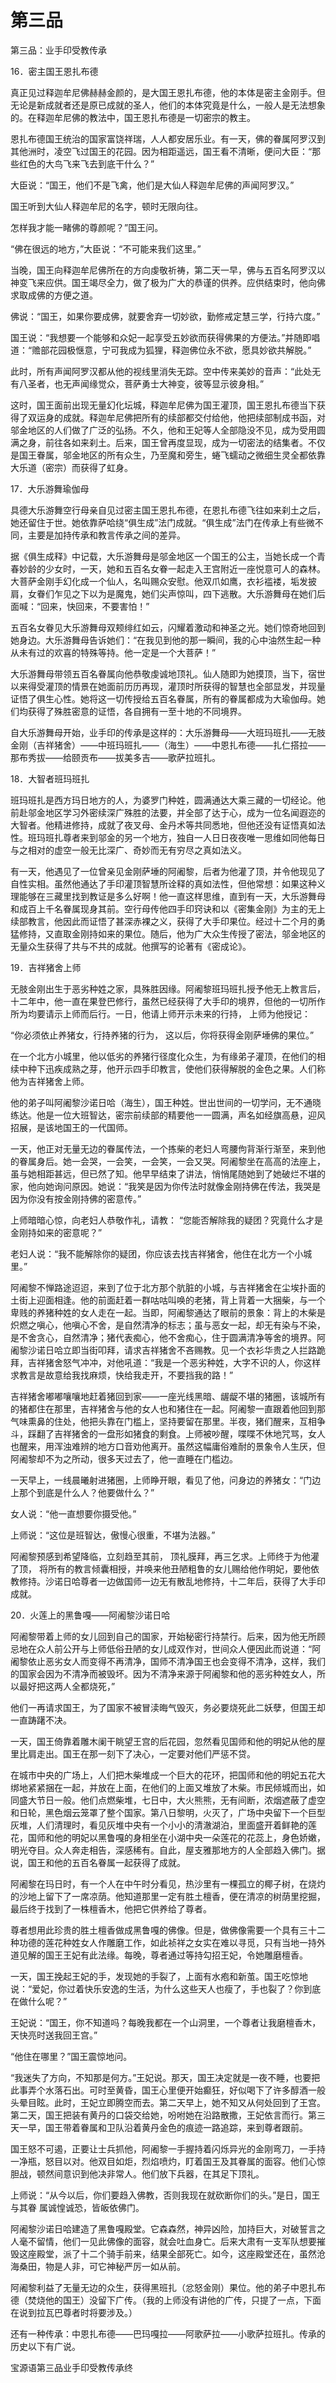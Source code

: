 # 第三品

第三品：业手印受教传承

16．密主国王恩扎布德

真正见过释迦牟尼佛赫赫金颜的，是大国王恩扎布德，他的本体是密主金刚手。但无论是新成就者还是原已成就的圣人，他们的本体究竟是什么，一般人是无法想象的。在释迦牟尼佛的教法中，国王恩扎布德是一切密宗的教主。

恩扎布德国王统治的国家富饶祥瑞，人人都安居乐业。有一天，佛的眷属阿罗汉到其他洲时，凌空飞过国王的花园。因为相距遥远，国王看不清晰，便问大臣：“那些红色的大鸟飞来飞去到底干什么？”

大臣说：“国王，他们不是飞禽，他们是大仙人释迦牟尼佛的声闻阿罗汉。”

国王听到大仙人释迦牟尼的名字，顿时无限向往。

怎样我才能一睹佛的尊颜呢？”国王问。

“佛在很远的地方，”大臣说：“不可能来我们这里。”

当晚，国王向释迦牟尼佛所在的方向虔敬祈祷，第二天一早，佛与五百名阿罗汉以神变飞来应供。国王竭尽全力，做了极为广大的恭谨的供养。应供结束时，他向佛求取成佛的方便之道。

佛说：“国王，如果你要成佛，就要舍弃一切妙欲，勤修戒定慧三学，行持六度。”

国王说：“我想要一个能够和众妃一起享受五妙欲而获得佛果的方便法。”并随即唱道：“赡部花园极惬意，宁可我成为狐狸，释迦佛位永不欲，愿具妙欲共解脱。”

此时，所有声闻阿罗汉都从他的视线里消失无踪。空中传来美妙的音声：“此处无有八圣者，也无声闻缘觉众，菩萨勇士大神变，彼等显示彼身相。”

这时，国王面前出现无量幻化坛城，释迦牟尼佛为国王灌顶，国王恩扎布德当下获得了双运身的成就。释迦牟尼佛把所有的续部都交付给他，他把续部制成书函，对邬金地区的人们做了广泛的弘扬。不久，他和王妃等人全部隐没不见，成为受用圆满之身，前往各如来刹土。后来，国王曾再度显现，成为一切密法的结集者。不仅是国王眷属，邬金地区的所有众生，乃至魔和旁生，蜷飞蠕动之微细生灵全都依靠大乐道（密宗）而获得了虹身。

17．大乐游舞瑜伽母

具德大乐游舞空行母亲自见过密主国王恩扎布德，在恩扎布德飞往如来刹土之后，她还留住于世。她依靠萨哈绕“俱生成”法门成就。“俱生成”法门在传承上有些微不同，主要是加持传承和教言传承之间的差异。

据《俱生成释》中记载，大乐游舞母是邬金地区一个国王的公主，当她长成一个青春妙龄的少女时，一天，她和五百名女眷一起走入王宫附近一座悦意可人的森林。大菩萨金刚手幻化成一个仙人，名叫赐众安慰。他双爪如鹰，衣衫褴褛，垢发披肩，女眷们乍见之下以为是魔鬼，她们尖声惊叫，四下逃散。大乐游舞母在她们后面喊：“回来，快回来，不要害怕！”

五百名女眷见大乐游舞母双颊绯红如云，闪耀着激动和神圣之光。她们惊奇地回到她身边。大乐游舞母告诉她们：“在我见到他的那一瞬间，我的心中油然生起一种从未有过的欢喜的特殊等持。他一定是一个大菩萨！”

大乐游舞母带领五百名眷属向他恭敬虔诚地顶礼。仙人随即为她摸顶，当下，宿世以来得受灌顶的情景在她面前历历再现，灌顶时所获得的智慧也全部显发，并现量证悟了俱生心性。她将这一切传授给五百名眷属，所有的眷属都成为大瑜伽母。她们均获得了殊胜密意的证悟，各自拥有一至十地的不同境界。

自大乐游舞母开始，业手印的传承是这样的：大乐游舞母——大班玛班扎——无肢金刚（吉祥猪舍）——中班玛班扎——（海生）——中恩扎布德——扎仁搭拉——那布秀拔——给颐贡布——拔美多吉——歌萨拉班扎。

18．大智者班玛班扎

班玛班扎是西方玛日地方的人，为婆罗门种姓，圆满通达大乘三藏的一切经论。他前赴邬金地区学习外密续深广殊胜的法要，并全部了达于心，成为一位名闻遐迩的大智者。他精进修持，成就了夜叉母、金丹术等共同悉地，但他还没有证悟真如法性。班玛班扎尊者来到邬金的另一个地方，独自一人日日夜夜唯一思维如同他每日与之相对的虚空一般无比深广、奇妙而无有穷尽之真如法义。

有一天，他遇见了一位曾亲见金刚萨埵的阿阇黎，后者为他灌了顶，并令他现见了自性实相。虽然他通达了手印灌顶智慧所诠释的真如法性，但他常想：如果这种义理能够在三藏里找到教证是多么好啊！他一直这样思维，直到有一天，大乐游舞母和成百上千名眷属现身其前。空行母传他四手印窍诀和以《密集金刚》为主的无上续部教言，他因此而证悟了甚深赤裸之义，获得了大手印果位。经过十二个月的勇猛修持，又直取金刚持如来的果位。随后，他为广大众生传授了密法，邬金地区的无量众生获得了共与不共的成就。他撰写的论著有《密成论》。

19．吉祥猪舍上师

无肢金刚出生于恶劣种姓之家，具殊胜因缘。阿阇黎班玛班扎授予他无上教言后，十二年中，他一直在果登巴修行，虽然已经获得了大手印的境界，但他的一切所作所为均要请示上师而后行。一日，他请上师开示未来的行持， 上师为他授记：

“你必须依止养猪女，行持养猪的行为， 这以后，你将获得金刚萨埵佛的果位。”

在一个北方小城里，他以低劣的养猪行径度化众生，为有缘弟子灌顶，在他们的相续中种下迅疾成熟之芽，他开示四手印教言，使他们获得解脱的金色之果。人们称他为吉祥猪舍上师。

他的弟子叫阿阇黎沙诺日哈（海生），国王种姓。世出世间的一切学问，无不通晓练达。他是一位大班智达，密宗前续部的精要他一一圆满，声名如经旗高悬，迎风招展，是该地国王的一代国师。

一天，他正对无量无边的眷属传法，一个拣柴的老妇人弯腰佝背渐行渐至，来到他的眷属身后。她一会哭，一会笑，一会笑，一会又哭。阿阇黎坐在高高的法座上，虽与她相距甚远，但已然了知。他早早结束了讲法，悄悄尾随她到了她破烂不堪的家，他向她询问原因。她说：“我笑是因为你传法时就像金刚持佛在传法，我哭是因为你没有按金刚持佛的密意传。”

上师暗暗心惊，向老妇人恭敬作礼，请教： “您能否解除我的疑团？究竟什么才是金刚持如来的密意呢？”

老妇人说：“我不能解除你的疑团，你应该去找吉祥猪舍，他住在北方一个小城里。”

阿阇黎不惮路途迢迢，来到了位于北方那个肮脏的小城，与吉祥猪舍在尘埃扑面的土街上迎面相逢。他的前面赶着一群咕咕叫唤的老猪，背上背着一大捆柴，与一个卑贱的养猪种姓的女人走在一起。当即，阿阇黎通达了眼前的景象：背上的木柴是炽燃之嗔心，他嗔心不舍，是自然清净的标志；虽与恶女一起，却无有染与不染，是不舍贪心，自然清净；猪代表痴心，他不舍痴心，住于圆满清净等舍的境界。阿阇黎沙诺日哈立即当街叩拜，请求吉祥猪舍不吝赐教。见一个衣衫华贵之人拦路跪拜，吉祥猪舍怒气冲冲，对他吼道：“我是一个恶劣种姓，大字不识的人，你这样求教言是故意给我找麻烦，快给我走开，不要挡我的路！”

吉祥猪舍嘟嘟嚷嚷地赶着猪回到家——一座光线黑暗、龌龊不堪的猪圈，该城所有的猪都住在那里，吉祥猪舍与他的女人也和猪住在一起。阿阇黎一直跟着他回到那气味熏鼻的住处，他把头靠在门槛上，坚持要留在那里。半夜，猪们醒来，互相争斗，踩翻了吉祥猪舍的一盘形如猪食的剩食。上师被吵醒，喋喋不休地咒骂，女人也醒来，用浑浊难辨的地方口音劝他离开。虽然这幅庸俗难耐的景象令人生厌，但阿阇黎却不为之所动，很多天过去了，他一直睡在门槛边。

一天早上，一线晨曦射进猪圈，上师睁开眼，看见了他，问身边的养猪女：“门边上那个到底是什么人？他要做什么？”

女人说：“他一直想要你摄受他。”

上师说：“这位是班智达，傲慢心很重，不堪为法器。”

阿阇黎预感到希望降临，立刻趋至其前， 顶礼膜拜，再三乞求。上师终于为他灌了顶， 将所有的教言倾囊相授，并唤来他丑陋粗鲁的女儿赐给他作明妃，要他依教修持。沙诺日哈尊者一边做国师一边无有散乱地修持，十二年后，获得了大手印成就。

20．火莲上的黑鲁嘎——阿阇黎沙诺日哈

阿阇黎带着上师的女儿回到自己的国家，开始秘密行持禁行。后来，因为他无所顾忌地在众人前公开与上师低俗丑陋的女儿成双作对，世间众人便因此而说道：“阿阇黎依止恶劣女人而变得不再清净，国师不清净国王也会变得不清净，这样，我们的国家会因为不清净而被毁坏。因为不清净来源于阿阇黎和他的恶劣种姓女人，所以最好把这两人全都烧死，”

他们一再请求国王，为了国家不被冒渎晦气毁灭，务必要烧死此二妖孽，但国王却一直踌躇不决。

一天，国王倚靠着雕木阑干眺望王宫的后花园，忽然看见国师和他的明妃从他的屋里比肩走出。国王在那一刻下了决心，一定要对他们严惩不贷。

在城市中央的广场上，人们把木柴堆成一个巨大的花环，把国师和他的明妃五花大绑地紧紧捆在一起，并放在上面，在他们的上面又堆放了木柴。市民倾城而出，如同盛大节日一般。他们点燃柴堆，七日中，大火熊熊，无有间断，浓烟遮蔽了虚空和日轮，黑色烟云笼罩了整个国家。第八日黎明，火灭了，广场中央留下一个巨型灰堆，人们清理时，看见灰堆中央有一个小小的清澈湖泊，里面盛开着鲜艳的莲花，国师和他的明妃以黑鲁嘎的身相坐在小湖中央一朵莲花的花蕊上，身色娇嫩，明光夺目。众人奔走相告，深感稀有。自此，屋支雅那地方的人全部趋入佛门。据说，国王和他的五百名眷属一起获得了成就。

阿阇黎在玛日时，有一个人在中午时分看见，热沙里有一棵孤立的椰子树，在烧灼的沙地上留下了一席凉荫。他知道那里一定有胜土檀香，便在清凉的树荫里挖掘，最后终于找到了一株檀香木，他把它供养给了尊者。

尊者想用此珍贵的胜土檀香做成黑鲁嘎的佛像。但是，做佛像需要一个具有三十二种功德的莲花种姓女人作雕磨工作，如此祯祥之女实在难以寻觅，只有当地一持外道见解的国王王妃有此法缘。每晚，尊者通过等持勾招王妃，令她雕磨檀香。

一天，国王挽起王妃的手，发现她的手裂了，上面有水疱和新茧。国王吃惊地说：“爱妃，你过着快乐安逸的生活，为什么这些天人也瘦了，手也裂了？你到底在做什么呢？”

王妃说：“国王，你不知道吗？每晚我都在一个山洞里，一个尊者让我磨檀香木，天快亮时送我回王宫。”

“他住在哪里？”国王震惊地问。

“我迷失了方向，不知那是何方。”王妃说。那天，国王决定就是一夜不睡，也要把此事弄个水落石出。可时至黄昏，国王心里便开始癫狂，好似喝下了许多醇酒一般头晕目眩。此时，王妃立即腾空而去。第二天早上，她不知又从何处回到了王宫。第二天，国王把装有黄丹的口袋交给她，吩咐她在沿路散撒，王妃依言而行。第三天一早，国王带着眷属和卫队沿着黄丹金色的痕迹一路追踪，来到尊者跟前。

国王怒不可遏，正要让士兵抓他，阿阇黎一手握持着闪烁异光的金刚弯刀，一手持一净瓶，怒目以对。他双目如炬，烈焰喷灼，盯着国王及其眷属的面容。他们心惊胆战，顿然间意识到他决非常人。他们放下兵器，在其足下顶礼。

上师说：“从今以后，你们要趋入佛教，否则我现在就砍断你们的头。”是日，国王与其眷 属诚惶诚恐，皆皈依佛门。

阿阇黎沙诺日哈建造了黑鲁嘎殿堂。它森森然，神异凶险，加持巨大，对破誓言之人毫不留情，他们一见此佛像的面容，就会吐血身亡。后来大肃有一支军队想要摧毁这座殿堂，派了十二个骑手前来，结果全部死亡。如今，这座殿堂还在，虽然沧海桑田，物是人非，可它神秘严厉一如从前。

阿阇黎利益了无量无边的众生，获得黑班扎（忿怒金刚）果位。他的弟子中恩扎布德（焚烧他的国王）没留下广传。（我的上师没有讲他的广传，只提了一点，下面在说到拉瓦巴尊者时将要涉及。）

还有一种传承：中恩扎布德——巴玛嘎拉——阿歌萨拉——小歌萨拉班扎。传承的历史以下有广说。

宝源语第三品业手印受教传承终

